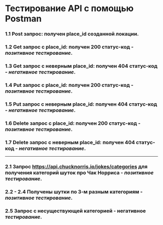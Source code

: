 # Тестирование API с помощью Postman
### 1.1 Post запрос: получен place_id созданной локации.
### 1.2 Get запрос с place_id: получен 200 статус-код - *позитивное тестирование*.
### 1.3 Get запрос с неверным place_id: получен 404 статус-код - *негативное тестирование*.
### 1.4 Put запрос с place_id: получен 200 статус-код - *позитивное тестирование*.
### 1.5 Put запрос с неверным place_id: получен 404 статус-код - *негативное тестирование*.
### 1.6 Delete запрос с place_id: получен 200 статус-код - *позитивное тестирование*.
### 1.7 Delete запрос с неверным place_id: получен 404 статус-код - *негативное тестирование*.
---
### 2.1 Запрос https://api.chucknorris.io/jokes/categories для получения категорий шуток про Чак Норриса - *позитивное тестирование*.
### 2.2 - 2.4 Получены шутки по 3-м разным категориям - *позитивное тестирование*.
### 2.5 Запрос с несуществующей категорией - негативное *тестирование*.

